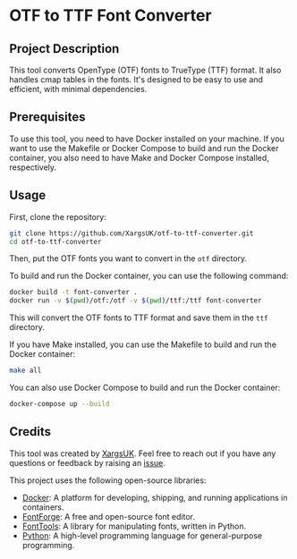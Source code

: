 # OTF to TTF Font Converter

## Project Description

This tool converts OpenType (OTF) fonts to TrueType (TTF) format. It also handles cmap tables in the fonts. It's designed to be easy to use and efficient, with minimal dependencies.

## Prerequisites

To use this tool, you need to have Docker installed on your machine. If you want to use the Makefile or Docker Compose to build and run the Docker container, you also need to have Make and Docker Compose installed, respectively.

## Usage

First, clone the repository:

```bash
git clone https://github.com/XargsUK/otf-to-ttf-converter.git
cd otf-to-ttf-converter
```

Then, put the OTF fonts you want to convert in the `otf` directory.

To build and run the Docker container, you can use the following command:

```bash
docker build -t font-converter .
docker run -v $(pwd)/otf:/otf -v $(pwd)/ttf:/ttf font-converter
```

This will convert the OTF fonts to TTF format and save them in the `ttf` directory.

If you have Make installed, you can use the Makefile to build and run the Docker container:

```bash
make all
```

You can also use Docker Compose to build and run the Docker container:

```bash
docker-compose up --build
```

## Credits

This tool was created by [XargsUK](https://github.com/XargsUK). Feel free to reach out if you have any questions or feedback by raising an [issue](https://github.com/XargsUK/otf-to-ttf-converter/issues).

This project uses the following open-source libraries:

- [Docker](https://www.docker.com/): A platform for developing, shipping, and running applications in containers.
- [FontForge](https://fontforge.org/): A free and open-source font editor.
- [FontTools](https://github.com/fonttools/fonttools): A library for manipulating fonts, written in Python.
- [Python](https://www.python.org/): A high-level programming language for general-purpose programming.
